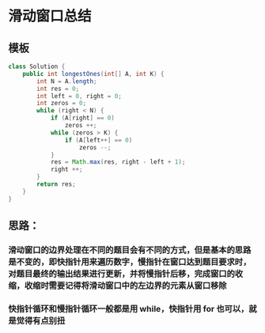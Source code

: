 # 滑动窗口总结

## 模板
```java
class Solution {
    public int longestOnes(int[] A, int K) {
        int N = A.length;
        int res = 0;
        int left = 0, right = 0;
        int zeros = 0;
        while (right < N) {
            if (A[right] == 0)
                zeros ++;
            while (zeros > K) {
                if (A[left++] == 0) 
                    zeros --;
            }
            res = Math.max(res, right - left + 1);
            right ++;
        }
        return res;
    }
}
```

## 思路：
### 滑动窗口的边界处理在不同的题目会有不同的方式，但是基本的思路是不变的，即快指针用来遍历数字，慢指针在窗口达到题目要求时，对题目最终的输出结果进行更新，并将慢指针后移，完成窗口的收缩，收缩时需要记得将滑动窗口中的左边界的元素从窗口移除

### 快指针循环和慢指针循环一般都是用 while，快指针用 for 也可以，就是觉得有点别扭